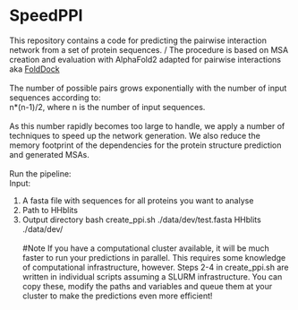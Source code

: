 # SpeedPPI

This repository contains a code for predicting the pairwise interaction network from a set of protein sequences. /
The procedure is based on MSA creation and evaluation with AlphaFold2 adapted for pairwise interactions aka [FoldDock](https://www.nature.com/articles/s41467-022-28865-w) \
\
The number of possible pairs grows exponentially with the number of input sequences according to: \
n*(n-1)/2, where n is the number of input sequences.
\
\
As this number rapidly becomes too large to handle, we apply a number of techniques to speed up the
network generation. We also reduce the memory footprint of the dependencies for the protein structure prediction
and generated MSAs.
\
\
Run the pipeline: \
Input:
1. A fasta file with sequences for all proteins you want to analyse
2. Path to HHblits
3. Output directory
bash create_ppi.sh ./data/dev/test.fasta HHblits ./data/dev/
\
\
#Note
If you have a computational cluster available, it will be much faster to run your predictions in parallel. This requires some knowledge of computational infrastructure, however. Steps 2-4 in create_ppi.sh are written in individual scripts assuming a SLURM infrastructure. You can copy these, modify the paths and variables and queue them at your cluster to make the predictions even more efficient!
